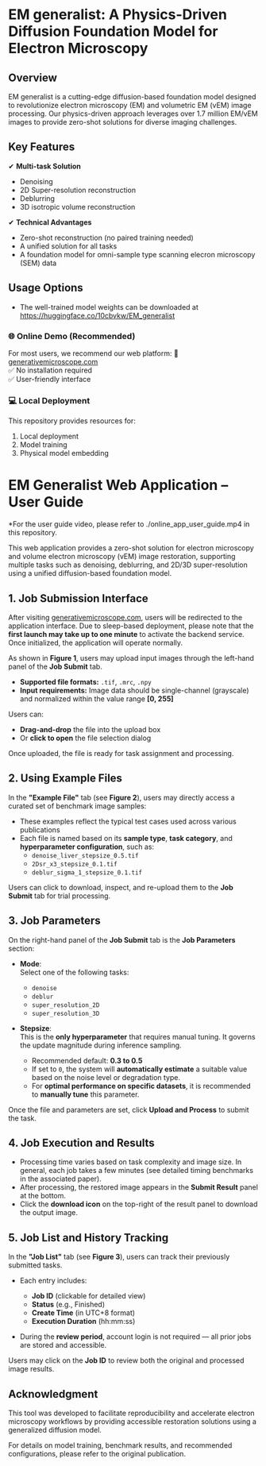 # EM generalist: A Physics-Driven Diffusion Foundation Model for Electron Microscopy

## Overview

EM generalist is a cutting-edge diffusion-based foundation model designed to revolutionize electron microscopy (EM) and volumetric EM (vEM) image processing. Our physics-driven approach leverages over 1.7 million EM/vEM images to provide zero-shot solutions for diverse imaging challenges.

## Key Features

✔ **Multi-task Solution**  
- Denoising
- 2D Super-resolution reconstruction
- Deblurring
- 3D isotropic volume reconstruction

✔ **Technical Advantages**  
- Zero-shot reconstruction (no paired training needed)
- A unified solution for all tasks
- A foundation model for omni-sample type scanning elecron microscopy (SEM) data

## Usage Options
- The well-trained model weights can be downloaded at https://huggingface.co/10cbvkw/EM_generalist

### 🌐 Online Demo (Recommended)
For most users, we recommend our web platform:
🔗 [generativemicroscope.com](https://generativemicroscope.com)  
✅ No installation required  
✅ User-friendly interface  

### 💻 Local Deployment
This repository provides resources for:
1. Local deployment
2. Model training
3. Physical model embedding


# EM Generalist Web Application – User Guide

*For the user guide video, please refer to ./online_app_user_guide.mp4 in this repository.

This web application provides a zero-shot solution for electron microscopy and volume electron microscopy (vEM) image restoration, supporting multiple tasks such as denoising, deblurring, and 2D/3D super-resolution using a unified diffusion-based foundation model.

## 1. Job Submission Interface

After visiting [generativemicroscope.com](https://generativemicroscope.com), users will be redirected to the application interface.
Due to sleep-based deployment, please note that the **first launch may take up to one minute** to activate the backend service. Once initialized, the application will operate normally.

As shown in **Figure 1**, users may upload input images through the left-hand panel of the **Job Submit** tab.

- **Supported file formats:** `.tif`, `.mrc`, `.npy`
- **Input requirements:** Image data should be single-channel (grayscale) and normalized within the value range **[0, 255]**

Users can:
- **Drag-and-drop** the file into the upload box  
- Or **click to open** the file selection dialog  

Once uploaded, the file is ready for task assignment and processing.

## 2. Using Example Files

In the **"Example File"** tab (see **Figure 2**), users may directly access a curated set of benchmark image samples:

- These examples reflect the typical test cases used across various publications
- Each file is named based on its **sample type**, **task category**, and **hyperparameter configuration**, such as:
  - `denoise_liver_stepsize_0.5.tif`
  - `2Dsr_x3_stepsize_0.1.tif`
  - `deblur_sigma_1_stepsize_0.1.tif`

Users can click to download, inspect, and re-upload them to the **Job Submit** tab for trial processing.

## 3. Job Parameters

On the right-hand panel of the **Job Submit** tab is the **Job Parameters** section:

- **Mode**:  
  Select one of the following tasks:
  - `denoise`
  - `deblur`
  - `super_resolution_2D`
  - `super_resolution_3D`

- **Stepsize**:  
  This is the **only hyperparameter** that requires manual tuning. It governs the update magnitude during inference sampling.
  
  - Recommended default: **0.3 to 0.5**
  - If set to `0`, the system will **automatically estimate** a suitable value based on the noise level or degradation type.
  - For **optimal performance on specific datasets**, it is recommended to **manually tune** this parameter.

Once the file and parameters are set, click **Upload and Process** to submit the task.

## 4. Job Execution and Results

- Processing time varies based on task complexity and image size. In general, each job takes a few minutes (see detailed timing benchmarks in the associated paper).
- After processing, the restored image appears in the **Submit Result** panel at the bottom.
- Click the **download icon** on the top-right of the result panel to download the output image.

## 5. Job List and History Tracking

In the **"Job List"** tab (see **Figure 3**), users can track their previously submitted tasks.

- Each entry includes:
  - **Job ID** (clickable for detailed view)
  - **Status** (e.g., Finished)
  - **Create Time** (in UTC+8 format)
  - **Execution Duration** (hh:mm:ss)
  
- During the **review period**, account login is not required — all prior jobs are stored and accessible.

Users may click on the **Job ID** to review both the original and processed image results.

## Acknowledgment

This tool was developed to facilitate reproducibility and accelerate electron microscopy workflows by providing accessible restoration solutions using a generalized diffusion model.

For details on model training, benchmark results, and recommended configurations, please refer to the original publication.
